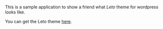 This is a sample application to show a friend what *Leto* theme for wordpress looks like.

You can get the Leto theme [here](https://athemes.com/theme/leto/).